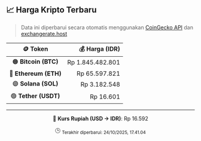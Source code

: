

<!-- HARGA_KRIPTO -->
## 📈 Harga Kripto Terbaru

> Data ini diperbarui secara otomatis menggunakan [CoinGecko API](https://www.coingecko.com/) dan [exchangerate.host](https://exchangerate.host/)

<div align="center">

| 🪙 Token | 💰 Harga (IDR) |
|:------:|---------------:|
| 🟠 **Bitcoin (BTC)**   | Rp 1.845.482.801 |
| 🔵 **Ethereum (ETH)**  | Rp 65.597.821 |
| 🟣 **Solana (SOL)**    | Rp 3.182.548 |
| 🟢 **Tether (USDT)**   | Rp 16.601 |

---

💱 **Kurs Rupiah (USD → IDR)**: Rp 16.592

🕒 <sub>Terakhir diperbarui: 24/10/2025, 17.41.04</sub>

</div>
<!-- /HARGA_KRIPTO -->